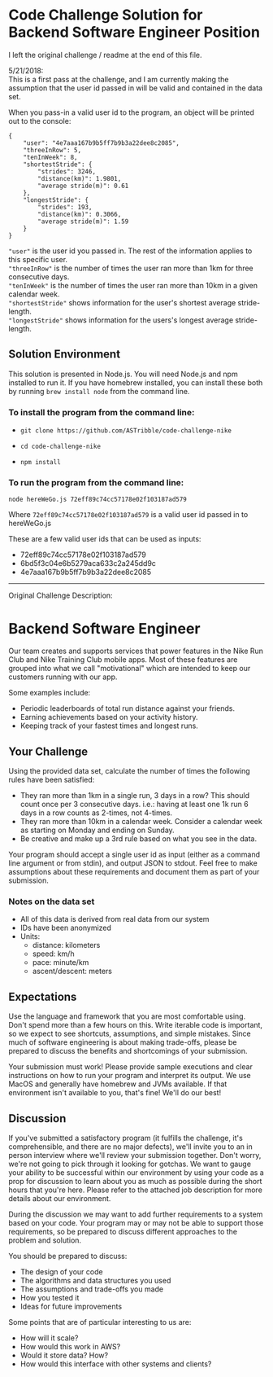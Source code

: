 # Code Challenge Solution for Backend Software Engineer Position

I left the original challenge / readme at the end of this file.  

5/21/2018:    
This is a first pass at the challenge, and I am currently making the assumption that the user id passed in will be valid and contained in the data set.

When you pass-in a valid user id to the program, an object will be printed out to the console:
```
{
    "user": "4e7aaa167b9b5ff7b9b3a22dee8c2085",
    "threeInRow": 5,
    "tenInWeek": 8,
    "shortestStride": {
        "strides": 3246,
        "distance(km)": 1.9801,
        "average stride(m)": 0.61
    },
    "longestStride": {
        "strides": 193,
        "distance(km)": 0.3066,
        "average stride(m)": 1.59
    }
}
```
`"user"` is the user id you passed in.  The rest of the information applies to this specific user.      
`"threeInRow"` is the number of times the user ran more than 1km for three consecutive days.   
`"tenInWeek"` is the number of times the user ran more than 10km in a given calendar week.   
`"shortestStride"` shows information for the user's shortest average stride-length.   
`"longestStride"` shows information for the users's longest average stride-length.   

## Solution Environment 

This solution is presented in Node.js.
You will need Node.js and npm installed to run it.
If you have homebrew installed, you can install these both by running `brew install node` from the command line.


### To install the program from the command line:

- `git clone https://github.com/ASTribble/code-challenge-nike` 

- `cd code-challenge-nike`

- `npm install`


### To run the program from the command line:

`node hereWeGo.js 72eff89c74cc57178e02f103187ad579`

Where `72eff89c74cc57178e02f103187ad579` is a valid user id passed in to hereWeGo.js


These are a few valid user ids that can be used as inputs:

- 72eff89c74cc57178e02f103187ad579   
- 6bd5f3c04e6b5279aca633c2a245dd9c   
- 4e7aaa167b9b5ff7b9b3a22dee8c2085   


















--------------------------------------------------------------------
Original Challenge Description:


# Backend Software Engineer

Our team creates and supports services that power features in the Nike Run Club and Nike Training Club mobile apps. Most of these features are grouped into what we call "motivational" which are intended to keep our customers running with our app.

Some examples include:
- Periodic leaderboards of total run distance against your friends.
- Earning achievements based on your activity history.
- Keeping track of your fastest times and longest runs.

## Your Challenge

Using the provided data set, calculate the number of times the following rules have been satisfied: 

- They ran more than 1km in a single run, 3 days in a row? This should count once per 3 consecutive days. i.e.: having at least one 1k run 6 days in a row counts as 2-times, not 4-times.
- They ran more than 10km in a calendar week. Consider a calendar week as starting on Monday and ending on Sunday.
- Be creative and make up a 3rd rule based on what you see in the data.

Your program should accept a single user id as input (either as a command line argument or from stdin), and output JSON to stdout. Feel free to make assumptions about these requirements and document them as part of your submission.

### Notes on the data set

- All of this data is derived from real data from our system
- IDs have been anonymized
- Units:
    - distance: kilometers
    - speed: km/h
    - pace: minute/km
    - ascent/descent: meters

## Expectations

Use the language and framework that you are most comfortable using. Don't spend more than a few hours on this. Write iterable code is important, so we expect to see shortcuts, assumptions, and simple mistakes. Since much of software engineering is about making trade-offs, please be prepared to discuss the benefits and shortcomings of your submission.

Your submission must work! Please provide sample executions and clear instructions on how to run your program and interpret its output. We use MacOS and generally have homebrew and JVMs available. If that environment isn't available to you, that's fine! We'll do our best!

## Discussion

If you've submitted a satisfactory program (it fulfills the challenge, it's comprehensible, and there are no major defects), we'll invite you to an in person interview where we'll review your submission together. Don't worry, we're not going to pick through it looking for gotchas. We want to gauge your ability to be successful within our environment by using your code as a prop for discussion to learn about you as much as possible during the short hours that you're here. Please refer to the attached job description for more details about our environment.

During the discussion we may want to add further requirements to a system based on your code. Your program may or may not be able to support those requirements, so be prepared to discuss different approaches to the problem and solution.

You should be prepared to discuss:

- The design of your code
- The algorithms and data structures you used
- The assumptions and trade-offs you made
- How you tested it
- Ideas for future improvements

Some points that are of particular interesting to us are:

- How will it scale?
- How would this work in AWS?
- Would it store data? How?
- How would this interface with other systems and clients?
